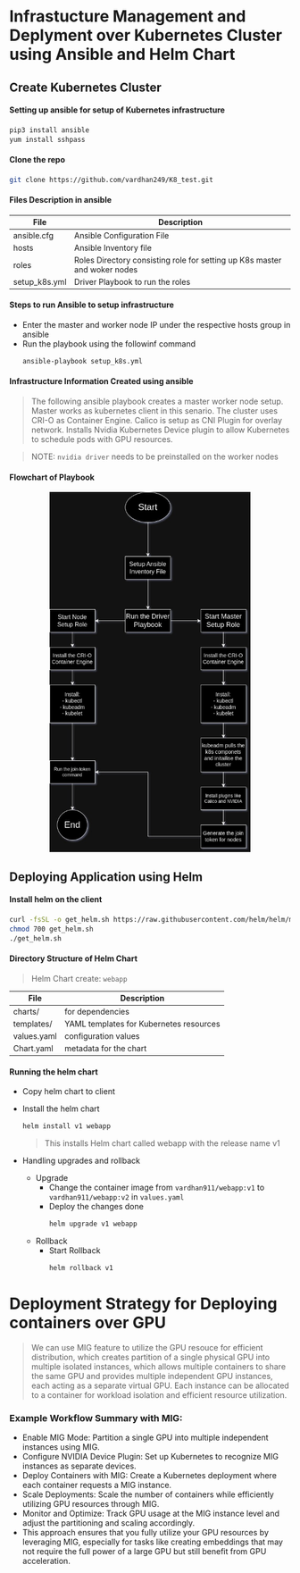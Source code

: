 # Infrastucture Management and Deplyment over Kubernetes Cluster using Ansible and Helm Chart 

## Create Kubernetes Cluster
#### Setting up ansible for setup of Kubernetes infrastructure 

```sh
pip3 install ansible
yum install sshpass
```

#### Clone the repo
```sh
git clone https://github.com/vardhan249/K8_test.git
```

#### Files Description in ansible

| File | Description |
| ------ | ------ |
| ansible.cfg | Ansible Configuration File |
| hosts | Ansible Inventory file  |
| roles | Roles Directory consisting role for setting up K8s master and woker nodes |
| setup_k8s.yml | Driver Playbook to run the roles |

#### Steps to run Ansible to setup infrastructure
- Enter the master and worker node IP under the respective hosts group in ansible 
- Run the playbook using the followinf command
    ```sh
    ansible-playbook setup_k8s.yml
    ```
    
#### Infrastructure Information Created using ansible
> The following ansible playbook creates a master worker node setup.
> Master works as kubernetes client in this senario.
> The cluster uses CRI-O as Container Engine.
> Calico is setup as CNI Plugin for overlay network.
> Installs Nvidia Kubernetes Device plugin to allow Kubernetes to schedule pods with GPU resources.

> NOTE: `nvidia driver` needs to be preinstalled on the worker nodes

#### Flowchart of Playbook
<div align="center">
  <img src="images/Kubernetes_playbook.jpg" alt="Flowchart" width="360">
</div>

## Deploying Application using Helm
#### Install helm on the client

```sh
curl -fsSL -o get_helm.sh https://raw.githubusercontent.com/helm/helm/main/scripts/get-helm-3
chmod 700 get_helm.sh
./get_helm.sh
```

#### Directory Structure of Helm Chart

> Helm Chart create: `webapp`

| File | Description |
| ------ | ------ |
| charts/ |  for dependencies |
| templates/ | YAML templates for Kubernetes resources  |
| values.yaml | configuration values |
| Chart.yaml | metadata for the chart |

#### Running the helm chart
- Copy helm chart to client

- Install the helm chart
    ```bash
    helm install v1 webapp
    ```
    > This installs Helm chart called webapp with the release name v1
    
- Handling upgrades and rollback
     - Upgrade 
         - Change the container image from `vardhan911/webapp:v1` to `vardhan911/webapp:v2` in `values.yaml`
         - Deploy the changes done
           ```bash
           helm upgrade v1 webapp
           ```
    - Rollback
        - Start Rollback
            ```sh
            helm rollback v1
            ```

# Deployment Strategy for Deploying containers over GPU
> We can use MIG feature to utilize the GPU resouce for efficient distribution, which creates partition of a single physical GPU into multiple isolated instances, which allows multiple containers to share the same GPU and provides multiple independent GPU instances, each acting as a separate virtual GPU. Each instance can be allocated to a container for workload isolation and efficient resource utilization. 

### Example Workflow Summary with MIG:
   - Enable MIG Mode: Partition a single GPU into multiple independent instances using MIG.
   - Configure NVIDIA Device Plugin: Set up Kubernetes to recognize MIG instances as separate devices.
   - Deploy Containers with MIG: Create a Kubernetes deployment where each container requests a MIG instance.
   - Scale Deployments: Scale the number of containers while efficiently utilizing GPU resources through MIG.
   - Monitor and Optimize: Track GPU usage at the MIG instance level and adjust the partitioning and scaling accordingly.
   - This approach ensures that you fully utilize your GPU resources by leveraging MIG, especially for tasks like creating embeddings that may not require the full power of a large GPU but still benefit from GPU acceleration.
    





